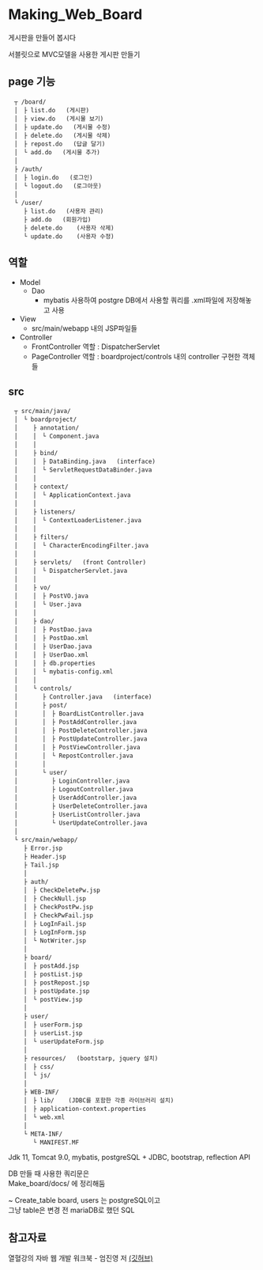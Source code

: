 # Making_Web_Board
게시판을 만들어 봅시다  

서블릿으로 MVC모델을 사용한 게시판 만들기

## page 기능
```
　┬ /board/
　│　├ list.do   (게시판)
　│　├ view.do   (게시물 보기)
　│　├ update.do   (게시물 수정)
　│　├ delete.do   (게시물 삭제)
　│　├ repost.do   (답글 달기)
　│　└ add.do   (게시물 추가)
　│
　├ /auth/
　│　├ login.do   (로그인)
　│　└ logout.do   (로그아웃)
　│
　└ /user/
 　　├ list.do   (사용자 관리)
 　　├ add.do   (회원가입)
 　　├ delete.do    (사용자 삭제)
 　　└ update.do    (사용자 수정)
```

<!-- ## 동작 과정
1. 서버 실행  
2. ServletContextListener를 구현한 ContextLoaderListener 에서 contextInitialized() 메서드 구현  
2.1. ApplicationContext 객체 생성  
2.2. ApplicationContext 에서 Reflection API와 ServletRequestDataBinder를 사용하여 사용할 객체를 미리 준비  
2.3. 각 객체에서 setter메서드를 찾아 의존성 주입  
3. 서버에 요청이 들어옴.
4. FrontController역할을 수행하는 DispatcherServlet이 요청을 받음  
5. HashMap 객체를 하나 만들어 데이터를 요청에 따라 데이터를 가져감  
6. 각 pageController들 (Controller구현한 것, controls패키지 안)들이 반환하는 값들로 주소 맵핑하여 요청 처리
 -->
## 역할
- Model
    - Dao
        - mybatis 사용하여 postgre DB에서 사용할 쿼리를 .xml파일에 저장해놓고 사용
- View
    - src/main/webapp 내의 JSP파일들
- Controller
    - FrontController 역할 : DispatcherServlet
    - PageController 역할 : boardproject/controls 내의 controller 구현한 객체들

## src
```
　┬ src/main/java/
　│　└ boardproject/
　│　 　├ annotation/
　│　 　│　└ Component.java
　│　 　│
　│　 　├ bind/
　│　 　│　├ DataBinding.java   (interface)
　│　 　│　└ ServletRequestDataBinder.java
　│　 　│
　│　 　├ context/
　│　 　│　└ ApplicationContext.java
　│　 　│　 
　│　 　├ listeners/
　│　 　│　└ ContextLoaderListener.java
　│　 　│　 
　│　 　├ filters/
　│　 　│　└ CharacterEncodingFilter.java
　│　 　│　 
　│　 　├ servlets/   (front Controller)
　│　 　│　└ DispatcherServlet.java
　│　 　│　 
　│　 　├ vo/
　│　 　│　├ PostVO.java
　│　 　│　└ User.java
　│　 　│　 
　│　 　├ dao/
　│　 　│　├ PostDao.java
　│　 　│　├ PostDao.xml
　│　 　│　├ UserDao.java
　│　 　│　├ UserDao.xml
　│　 　│　├ db.properties
　│　 　│　└ mybatis-config.xml
　│　 　│
　│　 　└ controls/
　│　 　 　├ Controller.java   (interface)
　│　 　 　├ post/
　│　 　 　│　├ BoardListController.java
　│　 　 　│　├ PostAddController.java
　│　 　 　│　├ PostDeleteController.java
　│　 　 　│　├ PostUpdateController.java
　│　 　 　│　├ PostViewController.java
　│　 　 　│　└ RepostController.java
　│　 　 　│
　│　 　 　└ user/
　│　 　 　 　├ LoginController.java
　│　 　 　 　├ LogoutController.java
　│　 　 　 　├ UserAddController.java
　│　 　 　 　├ UserDeleteController.java
　│　 　 　 　├ UserListController.java
　│　 　 　 　└ UserUpdateController.java
　│
　└ src/main/webapp/
　 　├ Error.jsp
　 　├ Header.jsp
　 　├ Tail.jsp
　 　│
　 　├ auth/
　 　│　├ CheckDeletePw.jsp
　 　│　├ CheckNull.jsp
　 　│　├ CheckPostPw.jsp
　 　│　├ CheckPwFail.jsp
　 　│　├ LogInFail.jsp
　 　│　├ LogInForm.jsp
　 　│　└ NotWriter.jsp
　 　│
　 　├ board/
　 　│　├ postAdd.jsp
　 　│　├ postList.jsp
　 　│　├ postRepost.jsp
　 　│　├ postUpdate.jsp
　 　│　└ postView.jsp
　 　│
　 　├ user/
　 　│　├ userForm.jsp
　 　│　├ userList.jsp
　 　│　└ userUpdateForm.jsp
　 　│
　 　├ resources/   (bootstarp, jquery 설치)
　 　│　├ css/
　 　│　└ js/
　 　│
　 　├ WEB-INF/
　 　│　├ lib/    (JDBC를 포함한 각종 라이브러리 설치)
　 　│　├ application-context.properties
　 　│　└ web.xml
　 　│
　 　└ META-INF/
　 　 　└ MANIFEST.MF
```

Jdk 11, Tomcat 9.0, mybatis, postgreSQL + JDBC, bootstrap, reflection API  

DB 만들 때 사용한 쿼리문은  
Make_board/docs/ 에 정리해둠 

~ Create_table board, users 는 postgreSQL이고  
그냥 table은 변경 전 mariaDB로 했던 SQL

## 참고자료  
열혈강의 자바 웹 개발 워크북 - 엄진영 저 [(깃허브)](https://github.com/eomjinyoung/JavaWebProgramming)
